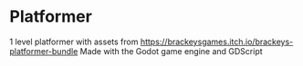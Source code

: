 # Platformer 
1 level platformer with assets from https://brackeysgames.itch.io/brackeys-platformer-bundle
Made with the Godot game engine and GDScript

